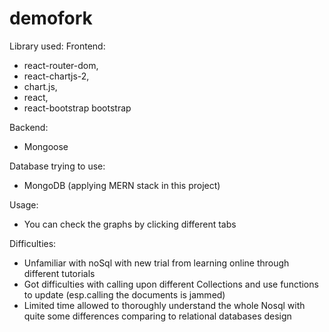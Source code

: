 # demofork

Library used:
  Frontend:
  - react-router-dom, 
  - react-chartjs-2, 
  - chart.js,
  - react, 
  - react-bootstrap bootstrap

  Backend:
  - Mongoose

Database trying to use:
- MongoDB (applying MERN stack in this project)


Usage:
- You can check the graphs by clicking different tabs


Difficulties:
- Unfamiliar with noSql with new trial from learning online through different tutorials
- Got difficulties with calling upon different Collections and use functions to update (esp.calling the documents is jammed)
- Limited time allowed to thoroughly understand the whole Nosql with quite some differences comparing to relational databases design

